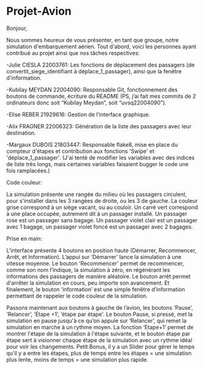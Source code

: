 # Projet-Avion
Bonjour,

Nous sommes heureux de vous présenter, en tant que groupe, notre simulation d'embarquement aérien.
Tout d'abord, voici les personnes ayant contribué au projet ainsi que nos tâches respectives:

-Julie CIESLA 22003761: Les fonctions de déplacement des passagers (de convertit_siege_identifiant à déplace_1_passager), ainsi que la fenêtre d'information.

-Kubilay MEYDAN 22004090: Responsable Git, fonctionnement des boutons de commande, écriture du README 
 (PS, j’ai fait mes commits de 2 ordinateurs donc soit “Kubilay Meydan”, soit “uvsq22004090”).
 
-Elise REBER 21929616: Gestion de l’interface graphique.

-Alix FRAGNER 22006323: Génération de la liste des passagers avec leur destination. 

-Margaux DUBOIS 21803447: Responsable flake8, mise en place du compteur d'étapes et contribution aux fonctions 'Swipe' et 'déplace_1_passager'. (J'ai tenté de modifier les variables avec des indices de liste très longs, mais certaines variables faisaient bugger le code une fois ramplacées.)

Code couleur:

La simulation présente une rangée du milieu où les passagers circulent, pour s'installer dans les 3 rangées de droite, ou les 3 de gauche.
La couleur grise correspond à un siège vacant, ou au couloir.
Un carré vert correspond à une place occupée, autrement dit à un passager installé.
Un passager rose est un passager sans bagage. 
Un passager violet clair est un passager avec 1 bagage, un passager violet foncé est un passager avec 2 bagages.

Prise en main:

L’interface présente 4 boutons en position haute (Démarrer, Recommencer, Arrêt, et Information). 
L’appui sur ‘Démarrer’ lance la simulation à une vitesse moyenne. Le bouton 'Recommencer' permet de recommencer, comme son nom l’indique, la simulation à zéro, en régénérant les informations des passagers de manière aléatoire. Le bouton arrêt permet d'arrêter la simulation en cours, peu importe son avancement. Et finalement, le bouton ‘information’ est une simple fenêtre d’information permettant de rappeler le code couleur de la simulation.

Passons maintenant aux boutons à gauche de l’avion, les boutons ‘Pause’, ‘Relancer’, ‘Étape +1’, ‘étape par étape'.
Le bouton Pause, si pressé, met la simulation en pause jusqu'à ce qu’on appuie sur ‘Relancer’, qui remet la simulation en marche à un rythme moyen. La fonction ‘Etape+1’ permet de montrer l'étape de la simulation à l'étape suivante, et le bouton étape par étape sert à visionner chaque étape de la simulation avec un rythme idéal pour voir les changements. 
Petit Bonus, il y a un Slider pour gérer le temps qu’il y a entre les étapes, plus de temps entre les étapes = une simulation plus lente, moins de temps = une simulation plus rapide.

